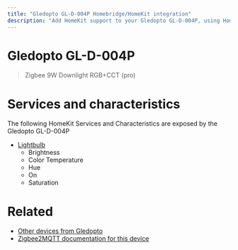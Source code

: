 ```yaml
---
title: "Gledopto GL-D-004P Homebridge/HomeKit integration"
description: "Add HomeKit support to your Gledopto GL-D-004P, using Homebridge, Zigbee2MQTT and homebridge-z2m."
---
```

<!---
This file has been GENERATED using src/docgen/docgen.ts
DO NOT EDIT THIS FILE MANUALLY!
-->
# Gledopto GL-D-004P
> Zigbee 9W Downlight RGB+CCT (pro)


# Services and characteristics
The following HomeKit Services and Characteristics are exposed by
the Gledopto GL-D-004P

* [Lightbulb](../../light.md)
  * Brightness
  * Color Temperature
  * Hue
  * On
  * Saturation


# Related
* [Other devices from Gledopto](../index.md#gledopto)
* [Zigbee2MQTT documentation for this device](https://www.zigbee2mqtt.io/devices/GL-D-004P.html)
